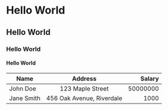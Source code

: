 # Hello World
## Hello World
### Hello World
#### Hello World

| Name  | Address | Salary |
|-------|:------:|---:|
| John Doe | 123 Maple Street | 50000000|
| Jane Smith | 456 Oak Avenue, Riverdale |1000|

